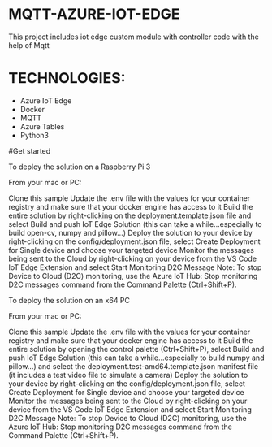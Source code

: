 # MQTT-AZURE-IOT-EDGE
This project includes iot edge custom module with controller code with the help of Mqtt
# TECHNOLOGIES:
  * Azure IoT Edge
  * Docker
  * MQTT
  * Azure Tables
  * Python3
  
#Get started

To deploy the solution on a Raspberry Pi 3

From your mac or PC:

Clone this sample
Update the .env file with the values for your container registry and make sure that your docker engine has access to it
Build the entire solution by right-clicking on the deployment.template.json file and select Build and push IoT Edge Solution (this can take a while...especially to build open-cv, numpy and pillow...)
Deploy the solution to your device by right-clicking on the config/deployment.json file, select Create Deployment for Single device and choose your targeted device
Monitor the messages being sent to the Cloud by right-clicking on your device from the VS Code IoT Edge Extension and select Start Monitoring D2C Message
Note: To stop Device to Cloud (D2C) monitoring, use the Azure IoT Hub: Stop monitoring D2C messages command from the Command Palette (Ctrl+Shift+P).

To deploy the solution on an x64 PC

From your mac or PC:

Clone this sample
Update the .env file with the values for your container registry and make sure that your docker engine has access to it
Build the entire solution by opening the control palette (Ctrl+Shift+P), select Build and push IoT Edge Solution (this can take a while...especially to build numpy and pillow...) and select the deployment.test-amd64.template.json manifest file (it includes a test video file to simulate a camera)
Deploy the solution to your device by right-clicking on the config/deployment.json file, select Create Deployment for Single device and choose your targeted device
Monitor the messages being sent to the Cloud by right-clicking on your device from the VS Code IoT Edge Extension and select Start Monitoring D2C Message
Note: To stop Device to Cloud (D2C) monitoring, use the Azure IoT Hub: Stop monitoring D2C messages command from the Command Palette (Ctrl+Shift+P).
